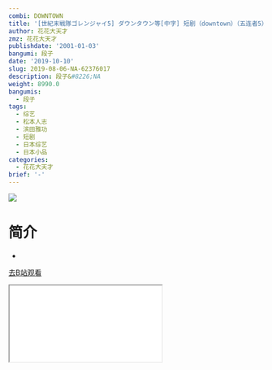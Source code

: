 ```yaml
---
combi: DOWNTOWN
title: '[世紀末戦隊ゴレンジャイ5] ダウンタウン等[中字] 短剧（downtown）（五连者5）'
author: 花花大天才
zmz: 花花大天才
publishdate: '2001-01-03'
bangumi: 段子
date: '2019-10-10'
slug: 2019-08-06-NA-62376017
description: 段子&#8226;NA
weight: 8990.0
bangumis:
  - 段子
tags:
  - 综艺
  - 松本人志
  - 滨田雅功
  - 短剧
  - 日本综艺
  - 日本小品
categories:
  - 花花大天才
brief: '-'
---
```

![](https://raw.githubusercontent.com/tcgriffith/owaraisite/master/static/tmpimg/f7e81ab99bfca9377feb6422968a0f9fe8a5a910.jpg.480.jpg)
# 简介  
-  

[去B站观看](https://www.bilibili.com/video/av62376017/)
<div class ="resp-container"><iframe class="testiframe" src="//player.bilibili.com/player.html?aid=62376017"", scrolling="no", allowfullscreen="true" > </iframe></div> 
